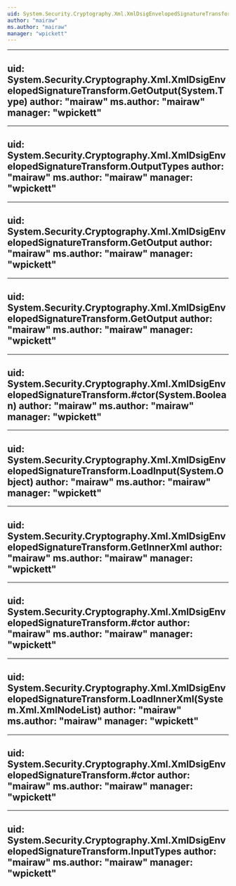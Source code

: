 ```yaml
---
uid: System.Security.Cryptography.Xml.XmlDsigEnvelopedSignatureTransform
author: "mairaw"
ms.author: "mairaw"
manager: "wpickett"
---
```


---
uid: System.Security.Cryptography.Xml.XmlDsigEnvelopedSignatureTransform.GetOutput(System.Type)
author: "mairaw"
ms.author: "mairaw"
manager: "wpickett"
---

---
uid: System.Security.Cryptography.Xml.XmlDsigEnvelopedSignatureTransform.OutputTypes
author: "mairaw"
ms.author: "mairaw"
manager: "wpickett"
---

---
uid: System.Security.Cryptography.Xml.XmlDsigEnvelopedSignatureTransform.GetOutput
author: "mairaw"
ms.author: "mairaw"
manager: "wpickett"
---

---
uid: System.Security.Cryptography.Xml.XmlDsigEnvelopedSignatureTransform.GetOutput
author: "mairaw"
ms.author: "mairaw"
manager: "wpickett"
---

---
uid: System.Security.Cryptography.Xml.XmlDsigEnvelopedSignatureTransform.#ctor(System.Boolean)
author: "mairaw"
ms.author: "mairaw"
manager: "wpickett"
---

---
uid: System.Security.Cryptography.Xml.XmlDsigEnvelopedSignatureTransform.LoadInput(System.Object)
author: "mairaw"
ms.author: "mairaw"
manager: "wpickett"
---

---
uid: System.Security.Cryptography.Xml.XmlDsigEnvelopedSignatureTransform.GetInnerXml
author: "mairaw"
ms.author: "mairaw"
manager: "wpickett"
---

---
uid: System.Security.Cryptography.Xml.XmlDsigEnvelopedSignatureTransform.#ctor
author: "mairaw"
ms.author: "mairaw"
manager: "wpickett"
---

---
uid: System.Security.Cryptography.Xml.XmlDsigEnvelopedSignatureTransform.LoadInnerXml(System.Xml.XmlNodeList)
author: "mairaw"
ms.author: "mairaw"
manager: "wpickett"
---

---
uid: System.Security.Cryptography.Xml.XmlDsigEnvelopedSignatureTransform.#ctor
author: "mairaw"
ms.author: "mairaw"
manager: "wpickett"
---

---
uid: System.Security.Cryptography.Xml.XmlDsigEnvelopedSignatureTransform.InputTypes
author: "mairaw"
ms.author: "mairaw"
manager: "wpickett"
---

